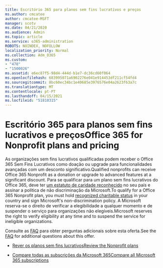 ```yaml
---
title: Escritório 365 para planos sem fins lucrativos e preços
ms.author: cmcatee
author: cmcatee-MSFT
manager: scotv
ms.date: 04/21/2020
ms.audience: Admin
ms.topic: article
ms.service: o365-administration
ROBOTS: NOINDEX, NOFOLLOW
localization_priority: Normal
ms.collection: Adm_O365
ms.custom:
- "478"
- "1500026"
ms.assetid: e6ec87f5-98d4-444d-b1e7-dc36cd60f064
ms.openlocfilehash: 683995071a6902276e041e914453df211cf54fd4
ms.sourcegitcommit: 8bc60ec34bc1e40685e3976576e04a2623f63a7c
ms.translationtype: MT
ms.contentlocale: pt-PT
ms.lasthandoff: 04/15/2021
ms.locfileid: "51810315"
---
```

# <a name="office-365-for-nonprofit-plans-and-pricing"></a><span data-ttu-id="86f75-102">Escritório 365 para planos sem fins lucrativos e preços</span><span class="sxs-lookup"><span data-stu-id="86f75-102">Office 365 for Nonprofit plans and pricing</span></span>

<span data-ttu-id="86f75-103">As organizações sem fins lucrativos qualificadas podem receber o Office 365 Sem Fins Lucrativos como doação ou upgrade para funcionalidades avançadas com um desconto significativo.</span><span class="sxs-lookup"><span data-stu-id="86f75-103">Qualified nonprofits can receive Office 365 Nonprofit as a donation or upgrade to advanced features at a significant discount.</span></span> <span data-ttu-id="86f75-104">Para se qualificar para um plano sem fins lucrativos do Office 365, deve ter [um estatuto de caridade reconhecido](https://go.microsoft.com/fwlink/p/?LinkID=330253) no seu país e assinar a política de não discriminação da Microsoft.</span><span class="sxs-lookup"><span data-stu-id="86f75-104">To qualify for a Office 365 Nonprofit plan, you must hold [recognized charitable status](https://go.microsoft.com/fwlink/p/?LinkID=330253) in your country and sign Microsoft's non-discrimination policy.</span></span> <span data-ttu-id="86f75-105">A Microsoft reserva-se o direito de verificar a elegibilidade a qualquer momento e de suspender o serviço para organizações não elegíveis.</span><span class="sxs-lookup"><span data-stu-id="86f75-105">Microsoft reserves the right to verify eligibility at any time and to suspend the service for ineligible organizations.</span></span>
  
<span data-ttu-id="86f75-106">Consulte as [FAQ](https://products.office.com/nonprofit/office-365-nonprofit) para obter perguntas adicionais sobre esta oferta.</span><span class="sxs-lookup"><span data-stu-id="86f75-106">See the [FAQ](https://products.office.com/nonprofit/office-365-nonprofit) for additional questions about this offer.</span></span>
  
- [<span data-ttu-id="86f75-107">Rever os planos sem fins lucrativos</span><span class="sxs-lookup"><span data-stu-id="86f75-107">Review the Nonprofit plans</span></span>](https://products.office.com/nonprofit/office-365-nonprofit-plans-and-pricing?tab=1)

- [<span data-ttu-id="86f75-108">Compare todas as subscrições da Microsoft 365</span><span class="sxs-lookup"><span data-stu-id="86f75-108">Compare all Microsoft 365 subscriptions</span></span>](https://products.office.com/business/compare-more-office-365-for-business-plans)